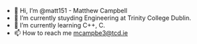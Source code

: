 - 👋 Hi, I’m @matt151 - Matthew Campbell
- 👀 I’m currently stuyding Engineering at Trinity College Dublin.
- 🌱 I’m currently learning C++, C.
- 📫 How to reach me mcampbe3@tcd.ie

<!---
matt151/matt151 is a ✨ special ✨ repository because its `README.md` (this file) appears on your GitHub profile.
You can click the Preview link to take a look at your changes.
--->
